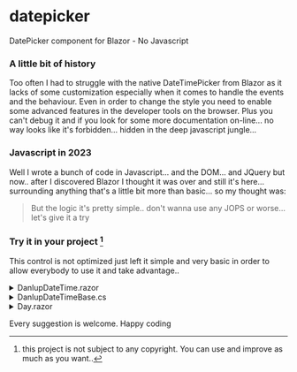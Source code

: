 # datepicker
DatePicker component for Blazor - No Javascript

### A little bit of history
Too often I had to struggle with the native DateTimePicker from Blazor as it lacks of some customization especially when it comes to handle the events and the behaviour. Even in order to change the style you need to enable some advanced features in the developer tools on the browser. Plus you can't debug it and if you look for some more documentation on-line... no way looks like it's forbidden... hidden in the deep javascript jungle...

### Javascript in 2023
 Well I wrote a bunch of code in Javascript... and the DOM...  and JQuery but now.. after I discovered Blazor I thought it was over and still it's here... surrounding anything that's a little bit more than basic... so my thought was:
 > But the logic it's pretty simple.. don't wanna use any JOPS or worse... let's give it a try



### Try it in your project [^1]
This control is not optimized just left it simple and very basic in order to allow everybody to use it and take advantage.. 


<details>

<summary>DanlupDateTime.razor</summary>
  
``` 

@inherits DanlupDateTimeBase

<CascadingValue Name="currentDay" Value="@current">
<div class="danlupDate">
    <div class="row1">
        <span class="prev" @onclick="PrevMonth">&lt;&lt;</span>@current.ToString("M")<span class="next" @onclick="NextMonth">&gt;&gt;</span>
    </div>

<div class="row2">
    <table>
        <tr>
            <th><div>m</div></th>
            <th><div>t</div></th>
            <th><div>w</div></th>
            <th><div>t</div></th>
            <th><div>f</div></th>
            <th><div>s</div></th>
            <th><div>s</div></th>
        </tr>
        <tr>
            @for (int day = 1; day <= 7; day++)
            {
                <td><Day Selected="DayFired" day="@GetDayNumber(day)"></Day></td>
            }
        </tr>
        <tr>
            @for (int day = 8; day <= 14; day++)
            {
                <td><Day Selected="DayFired" day="@GetDayNumber(day)"></Day></td>
            }
        </tr>
        <tr>
            @for (int day = 15; day <= 21; day++)
            {
                <td><Day Selected="DayFired" day="@GetDayNumber(day)"></Day></td>
            }
        </tr>
        <tr>
            @for (int day = 22; day <= 28; day++)
            {
                <td><Day Selected="DayFired" day="@GetDayNumber(day)"></Day></td>
            }
        </tr>
        @if (fiftyRow)
        {
            <tr>
                @for (int day = 29; day <= 35; day++)
                {
                    <td><Day Selected="DayFired" day="@GetDayNumber(day)"></Day></td>
                }
            </tr>
        }
        @if (sixtyRow)
        {
        <tr>
            @for (int day = 36; day <= 42; day++)
            {
                    <td><Day Selected="DayFired" day="@GetDayNumber(day)"></Day></td>
            }
        </tr>
        }
    </table>
</div>

</div>
</CascadingValue>


```

</details>




<details>

<summary>DanlupDateTimeBase.cs</summary>
  
``` 
public class DanlupDateTimeBase: ComponentBase
{
    [Parameter]
    public DateTime current { get; set; } = DateTime.Now;

    [Parameter]
    public EventCallback<DateTime> SelectionChanged { get; set; }

    protected int offsetMonth = 0;

    protected bool fiftyRow = false;
    protected bool sixtyRow = false;

    protected string fired = "";


    protected override void OnParametersSet()
    {
        SetData();
        base.OnParametersSet();
    }

    private void SetData()
    {
        DateTime firstDayOfCurrentMonth = current.AddDays(-current.Day + 1);
        int dayOfWeek = (int)firstDayOfCurrentMonth.DayOfWeek;
        offsetMonth = dayOfWeek == 0 ? 6 : dayOfWeek - 1;

        int nDaysInMonth = DateTime.DaysInMonth(current.Year, current.Month);
        fiftyRow = offsetMonth > 0 || nDaysInMonth > 28;
        sixtyRow = offsetMonth + nDaysInMonth > 35;
    }

    protected int GetDayNumber(int day)
    {
        if (!isValid(day, offsetMonth, current))
            return 0;

        return day - offsetMonth;
    }

    private bool isValid(int day, int offSetMonth, DateTime current)
    {
        if (day - offsetMonth < 1) return false;

        if (day - offsetMonth > DateTime.DaysInMonth(current.Year, current.Month)) return false;

        return true;
    }

    protected void PrevMonth()
    {
        current = current.AddMonths(-1);
        SetData();
    }

    protected void NextMonth()
    {
        current = current.AddMonths(1);
        SetData();
    }

    public void DayFired(int day)
    {
        fired = $" selected = {new DateTime(current.Year,current.Month,day).ToShortDateString()}";
        current = new DateTime(current.Year, current.Month, day);

        NotifyParent();
    }

    private void NotifyParent()
    {
        SelectionChanged.InvokeAsync(current);
    }
}

```

</details>


<details>

<summary>Day.razor</summary>
  
``` 

<div class="@daySelected" @onmousedown="MouseClick">@(day > 0 ? $"{day}" : "")</div>
@code {
    [Parameter]
    public int day { get; set; }

    [CascadingParameter(Name = "currentDay")]
    public DateTime currentDay { get; set; }

    [Parameter]
    public EventCallback<int> Selected { get; set; }

    public void MouseClick()
    {
        Selected.InvokeAsync(day);
    }

    private string daySelected => (day == currentDay.Day? "daySelected" : "");
    
}

```

</details>


  
Every suggestion is welcome.
Happy coding



[^1]: this project is not subject to any copyright. You can use and improve as much as you want..


